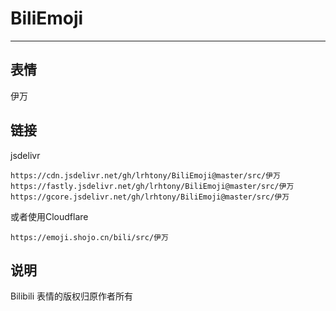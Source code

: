 # BiliEmoji
---
## 表情
伊万
## 链接
jsdelivr
```
https://cdn.jsdelivr.net/gh/lrhtony/BiliEmoji@master/src/伊万
https://fastly.jsdelivr.net/gh/lrhtony/BiliEmoji@master/src/伊万
https://gcore.jsdelivr.net/gh/lrhtony/BiliEmoji@master/src/伊万
```
或者使用Cloudflare
```
https://emoji.shojo.cn/bili/src/伊万
```
## 说明
Bilibili 表情的版权归原作者所有
